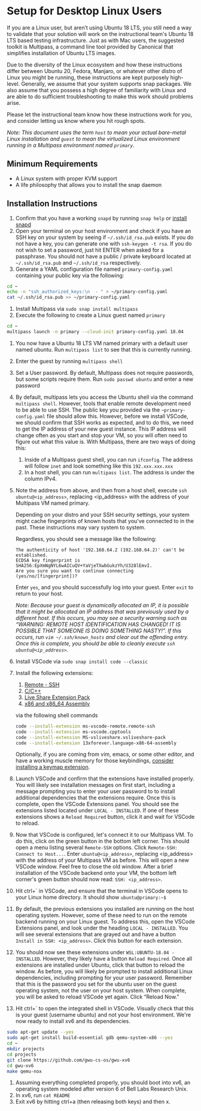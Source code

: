 # Setup for Desktop Linux Users

If you are a Linux user, but aren’t using Ubuntu 18 LTS, you still need a way to validate that your solution will work on the instructional team's Ubuntu 18 LTS based testing infrastructure. Just as with Mac users, the suggested toolkit is Multipass, a command line tool provided by Canonical that simplifies installation of Ubuntu LTS images.

Due to the diversity of the Linux ecosystem and how these instructions differ between Ubuntu 20, Fedora, Manjaro, or whatever other distro of Linux you might be running, these instructions are kept purposely high-level. Generally, we assume that your system supports snap packages. We also assume that you possess a high degree of familiarity with Linux and are able to do sufficient troubleshooting to make this work should problems arise.

Please let the instructional team know how these instructions work for you, and consider letting us know where you hit rough spots.

_Note: This document uses the term `host` to mean your actual bare-metal Linux installation and `guest` to mean the virtualized Linux environment running in a Multipass environment named `primary`._

## Minimum Requirements

-   A Linux system with proper KVM support
-   A life philosophy that allows you to install the snap daemon

## Installation Instructions

1. Confirm that you have a working `snapd` by running `snap help` or [install snapd](https://snapcraft.io/docs/installing-snapd)
1. Open your terminal on your host environment and check if you have an SSH key on your system by seeing if `~/.ssh/id_rsa.pub` exists. If you do not have a key, you can generate one with `ssh-keygen -t rsa`. If you do not wish to set a password, just hit ENTER when asked for a passphrase. You should not have a public / private keyboard located at `~/.ssh/id_rsa.pub` and `~/.ssh/id_rsa` respectively.
1. Generate a YAML configuration file named `primary-config.yaml` containing your public key via the following:

```bash
cd ~
echo -n "ssh_authorized_keys:\n  - " > ~/primary-config.yaml
cat ~/.ssh/id_rsa.pub >> ~/primary-config.yaml
```

1. Install Multipass via `sudo snap install multipass`
1. Execute the following to create a Linux guest named `primary`

```bash
cd ~
multipass launch -n primary --cloud-init primary-config.yaml 18.04
```

1. You now have a Ubuntu 18 LTS VM named primary with a default user named ubuntu. Run `multipass list` to see that this is currently running.
1. Enter the guest by running `multipass shell`
1. Set a User password. By default, Multipass does not require passwords, but some scripts require them. Run `sudo passwd ubuntu` and enter a new password
1. By default, multipass lets you access the Ubuntu shell via the command `multipass shell`. However, tools that enable remote development need to be able to use SSH. The public key you provided via the `~primary-config.yaml` file should allow this. However, before we install VSCode, we should confirm that SSH works as expected, and to do this, we need to get the IP address of your new guest instance. This IP address will change often as you start and stop your VM, so you will often need to figure out what this value is. With Multipass, there are two ways of doing this:
    1. Inside of a Multipass guest shell, you can run `ifconfig`. The address will follow `inet` and look something like this `192.xxx.xxx.xxx`
    1. In a host shell, you can run `multipass list`. The address is under the column IPv4.
1. Note the address from above, and then from a host shell, execute `ssh ubuntu@<ip_address>`, replacing <ip_address> with the address of your Multipass VM named primary.

    Depending on your distro and your SSH security settings, your system might cache fingerprints of known hosts that you've connected to in the past. These instructions may vary system to system.

    Regardless, you should see a message like the following:

    ```
    The authenticity of host '192.168.64.2 (192.168.64.2)' can't be established.
    ECDSA key fingerprint is SHA256:EpXmNgNYL6wAICuQV+YaVjeTXwbGukzYh/U328lEmvI.
    Are you sure you want to continue connecting (yes/no/[fingerprint])?
    ```

    Enter `yes`, and you should successfully log into your guest. Enter `exit` to return to your host.

    _Note: Because your guest is dynamically allocated an IP, it is possible that it might be allocated an IP address that was previously used by a different host. If this occurs, you may see a security warning such as “WARNING: REMOTE HOST IDENTIFICATION HAS CHANGED! IT IS POSSIBLE THAT SOMEONE IS DOING SOMETHING NASTY!”. If this occurs, run `vim ~/.ssh/known_hosts` and clear out the offending entry. Once this is complete, you should be able to cleanly execute `ssh ubuntu@<ip_address>`._

1. Install VSCode via `sudo snap install code --classic`
1. Install the following extensions:

    1. [Remote - SSH](https://marketplace.visualstudio.com/items?itemName=ms-vscode-remote.remote-ssh)
    1. [C/C++](https://marketplace.visualstudio.com/items?itemName=ms-vscode.cpptools)
    1. [Live Share Extension Pack](https://marketplace.visualstudio.com/items?itemName=MS-vsliveshare.vsliveshare-pack)
    1. [x86 and x86_64 Assembly](https://marketplace.visualstudio.com/items?itemName=13xforever.language-x86-64-assembly)

    via the following shell commands

    ```sh
    code --install-extension ms-vscode-remote.remote-ssh
    code --install-extension ms-vscode.cpptools
    code --install-extension MS-vsliveshare.vsliveshare-pack
    code --install-extension 13xforever.language-x86-64-assembly
    ```

    Optionally, if you are coming from vim, emacs, or some other editor, and have a working muscle memory for those keybindings, [consider installing a keymap extension](https://marketplace.visualstudio.com/search?target=VSCode&category=Keymaps&sortBy=Relevance).

1. Launch VSCode and confirm that the extensions have installed properly. You will likely see installation messages on first start, including a message prompting you to enter your user password to to install additional dependencies that the extensions require. Once this is complete, open the VSCode Extensions panel. You should see the extensions listed located under `LOCAL - INSTALLED`. If one of these extensions shows a `Reload Required` button, click it and wait for VSCode to reload.
1. Now that VSCode is configured, let's connect it to our Multipass VM. To do this, click on the green button in the bottom left corner. This should open a menu listing several `Remote-SSH` options. Click `Remote-SSH: Connect to Host...`. Enter `ubuntu@<ip_address>`, replacing <ip_address> with the address of your Multipass VM as before. This will open a new VSCode window. Feel free to close the old window. After a brief installation of the VSCode backend onto your VM, the bottom left corner's green button should now read: `SSH: <ip_address>`.
1. Hit ctrl+\` in VSCode, and ensure that the terminal in VSCode opens to your Linux home directory. It should show `ubuntu@primary:~$`
1. By default, the previous extensions you installed are running on the host operating system. However, some of these need to run on the remote backend running on your Linux guest. To address this, open the VSCode Extensions panel, and look under the heading `LOCAL - INSTALLED`. You will see several extensions that are grayed out and have a button `Install in SSH: <ip_address>`. Click this button for each extension.
1. You should now see these extensions under `WSL:UBUNTU-18.04 - INSTALLED`. However, they likely have a button `Reload Required`. Once all extensions are installed under Ubuntu, click that button to reload the window. As before, you will likely be prompted to install additional Linux dependencies, including prompting for your user password. Remember that this is the password you set for the ubuntu user on the guest operating system, not the user on your host system. When complete, you will be asked to reload VSCode yet again. Click “Reload Now.”
1. Hit ctrl+\` to open the integrated shell in VSCode. Visually check that this is your guest (username ubuntu) and not your host environment. We're now ready to install xv6 and its dependencies.

```sh
sudo apt-get update --yes
sudo apt-get install build-essential gdb qemu-system-x86 --yes
cd ~
mkdir projects
cd projects
git clone https://github.com/gwu-cs-os/gwu-xv6
cd gwu-xv6
make qemu-nox
```

1. Assuming everything completed properly, you should boot into xv6, an operating system modeled after version 6 of Bell Labs Research Unix.
1. In xv6, run `cat README`
1. Exit xv6 by hitting ctrl+a (then releasing both keys) and then x.
